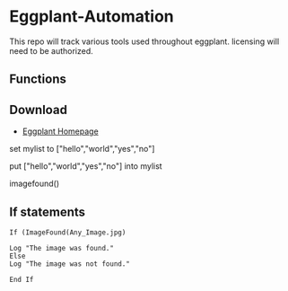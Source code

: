 # Eggplant-Automation
This repo will track various tools used throughout eggplant. licensing will need to be authorized.

## Functions

## Download 
 - [Eggplant Homepage](https://www.eggplantsoftware.com/eggplant-functional-downloads)
 
set mylist to ["hello","world","yes","no"]

put ["hello","world","yes","no"] into mylist

imagefound()

## If statements
```
If (ImageFound(Any_Image.jpg)

Log "The image was found."
Else
Log "The image was not found."

End If
```
